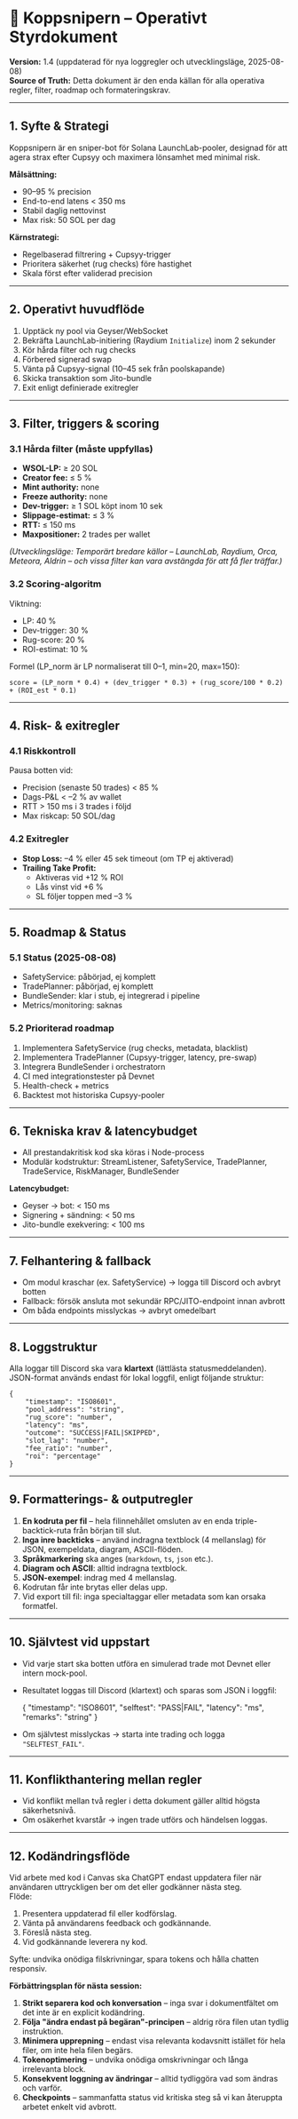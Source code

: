 # 📘 Koppsnipern – Operativt Styrdokument
**Version:** 1.4 (uppdaterad för nya loggregler och utvecklingsläge, 2025-08-08)  
**Source of Truth:** Detta dokument är den enda källan för alla operativa regler, filter, roadmap och formateringskrav.  

---

## 1. Syfte & Strategi
Koppsnipern är en sniper-bot för Solana LaunchLab-pooler, designad för att agera strax efter Cupsyy och maximera lönsamhet med minimal risk.  

**Målsättning:**
- 90–95 % precision
- End-to-end latens < 350 ms
- Stabil daglig nettovinst
- Max risk: 50 SOL per dag

**Kärnstrategi:**
- Regelbaserad filtrering + Cupsyy-trigger
- Prioritera säkerhet (rug checks) före hastighet
- Skala först efter validerad precision

---

## 2. Operativt huvudflöde
1. Upptäck ny pool via Geyser/WebSocket  
2. Bekräfta LaunchLab-initiering (Raydium `Initialize`) inom 2 sekunder  
3. Kör hårda filter och rug checks  
4. Förbered signerad swap  
5. Vänta på Cupsyy-signal (10–45 sek från poolskapande)  
6. Skicka transaktion som Jito-bundle  
7. Exit enligt definierade exitregler  

---

## 3. Filter, triggers & scoring

### 3.1 Hårda filter (måste uppfyllas)
- **WSOL-LP:** ≥ 20 SOL
- **Creator fee:** ≤ 5 %
- **Mint authority:** none
- **Freeze authority:** none
- **Dev-trigger:** ≥ 1 SOL köpt inom 10 sek
- **Slippage-estimat:** ≤ 3 %
- **RTT:** ≤ 150 ms
- **Maxpositioner:** 2 trades per wallet

*(Utvecklingsläge: Temporärt bredare källor – LaunchLab, Raydium, Orca, Meteora, Aldrin – och vissa filter kan vara avstängda för att få fler träffar.)*

### 3.2 Scoring-algoritm
Viktning:
- LP: 40 %
- Dev-trigger: 30 %
- Rug-score: 20 %
- ROI-estimat: 10 %

Formel (LP_norm är LP normaliserat till 0–1, min=20, max=150):

    score = (LP_norm * 0.4) + (dev_trigger * 0.3) + (rug_score/100 * 0.2) + (ROI_est * 0.1)

---

## 4. Risk- & exitregler

### 4.1 Riskkontroll
Pausa botten vid:
- Precision (senaste 50 trades) < 85 %
- Dags-P&L < –2 % av wallet
- RTT > 150 ms i 3 trades i följd
- Max riskcap: 50 SOL/dag

### 4.2 Exitregler
- **Stop Loss:** –4 % eller 45 sek timeout (om TP ej aktiverad)
- **Trailing Take Profit:**
  - Aktiveras vid +12 % ROI
  - Lås vinst vid +6 %
  - SL följer toppen med –3 %

---

## 5. Roadmap & Status

### 5.1 Status (2025-08-08)
- SafetyService: påbörjad, ej komplett
- TradePlanner: påbörjad, ej komplett
- BundleSender: klar i stub, ej integrerad i pipeline
- Metrics/monitoring: saknas

### 5.2 Prioriterad roadmap
1. Implementera SafetyService (rug checks, metadata, blacklist)
2. Implementera TradePlanner (Cupsyy-trigger, latency, pre-swap)
3. Integrera BundleSender i orchestratorn
4. CI med integrationstester på Devnet
5. Health-check + metrics
6. Backtest mot historiska Cupsyy-pooler

---

## 6. Tekniska krav & latencybudget
- All prestandakritisk kod ska köras i Node-process
- Modulär kodstruktur: StreamListener, SafetyService, TradePlanner, TradeService, RiskManager, BundleSender

**Latencybudget:**
- Geyser → bot: < 150 ms
- Signering + sändning: < 50 ms
- Jito-bundle exekvering: < 100 ms

---

## 7. Felhantering & fallback
- Om modul kraschar (ex. SafetyService) → logga till Discord och avbryt botten
- Fallback: försök ansluta mot sekundär RPC/JITO-endpoint innan avbrott
- Om båda endpoints misslyckas → avbryt omedelbart

---

## 8. Loggstruktur
Alla loggar till Discord ska vara **klartext** (lättlästa statusmeddelanden).  
JSON-format används endast för lokal loggfil, enligt följande struktur:

    {
        "timestamp": "ISO8601",
        "pool_address": "string",
        "rug_score": "number",
        "latency": "ms",
        "outcome": "SUCCESS|FAIL|SKIPPED",
        "slot_lag": "number",
        "fee_ratio": "number",
        "roi": "percentage"
    }

---

## 9. Formatterings- & outputregler
1. **En kodruta per fil** – hela filinnehållet omsluten av en enda triple-backtick-ruta från början till slut.
2. **Inga inre backticks** – använd indragna textblock (4 mellanslag) för JSON, exempeldata, diagram, ASCII-flöden.
3. **Språkmarkering** ska anges (`markdown`, `ts`, `json` etc.).
4. **Diagram och ASCII**: alltid indragna textblock.
5. **JSON-exempel**: indrag med 4 mellanslag.
6. Kodrutan får inte brytas eller delas upp.
7. Vid export till fil: inga specialtaggar eller metadata som kan orsaka formatfel.

---

## 10. Självtest vid uppstart
- Vid varje start ska botten utföra en simulerad trade mot Devnet eller intern mock-pool.
- Resultatet loggas till Discord (klartext) och sparas som JSON i loggfil:

    {
        "timestamp": "ISO8601",
        "selftest": "PASS|FAIL",
        "latency": "ms",
        "remarks": "string"
    }
- Om självtest misslyckas → starta inte trading och logga `"SELFTEST_FAIL"`.

---

## 11. Konflikthantering mellan regler
- Vid konflikt mellan två regler i detta dokument gäller alltid högsta säkerhetsnivå.
- Om osäkerhet kvarstår → ingen trade utförs och händelsen loggas.

---

## 12. Kodändringsflöde
Vid arbete med kod i Canvas ska ChatGPT endast uppdatera filer när användaren uttryckligen ber om det eller godkänner nästa steg.  
Flöde:
1. Presentera uppdaterad fil eller kodförslag.  
2. Vänta på användarens feedback och godkännande.  
3. Föreslå nästa steg.  
4. Vid godkännande leverera ny kod.  

Syfte: undvika onödiga filskrivningar, spara tokens och hålla chatten responsiv.

**Förbättringsplan för nästa session:**
1. **Strikt separera kod och konversation** – inga svar i dokumentfältet om det inte är en explicit kodändring.
2. **Följa "ändra endast på begäran"-principen** – aldrig röra filen utan tydlig instruktion.
3. **Minimera upprepning** – endast visa relevanta kodavsnitt istället för hela filer, om inte hela filen begärs.
4. **Tokenoptimering** – undvika onödiga omskrivningar och långa irrelevanta block.
5. **Konsekvent loggning av ändringar** – alltid tydliggöra vad som ändras och varför.
6. **Checkpoints** – sammanfatta status vid kritiska steg så vi kan återuppta arbetet enkelt vid avbrott.